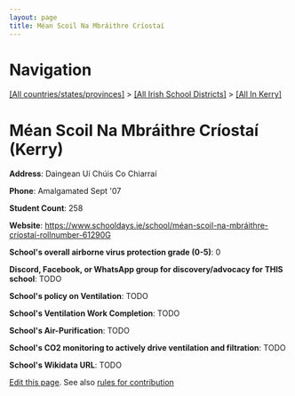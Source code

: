 ```yaml
---
layout: page
title: Méan Scoil Na Mbráithre Críostaí
---
```

# Navigation

[[All countries/states/provinces]](../../..) > [[All Irish School Districts]](../..) > [[All In Kerry]](..)

# Méan Scoil Na Mbráithre Críostaí (Kerry)

**Address**: Daingean Uí Chúis Co Chiarraí

**Phone**: Amalgamated Sept '07

**Student Count**: 258

**Website**: <https://www.schooldays.ie/school/méan-scoil-na-mbráithre-críostaí-rollnumber-61290G>

**School's overall airborne virus protection grade (0-5)**: 0

**Discord, Facebook, or WhatsApp group for discovery/advocacy for THIS school**: TODO

**School's policy on Ventilation**: TODO

**School's Ventilation Work Completion**: TODO

**School's Air-Purification**: TODO

**School's CO2 monitoring to actively drive ventilation and filtration**: TODO

**School's Wikidata URL**: TODO


[Edit this page](https://github.com/ventilate-schools/Ireland/edit/main/./Kerry/Méan_Scoil_Na_Mbráithre_Críostaí.md). See also [rules for contribution](../../../contribution-rules/)